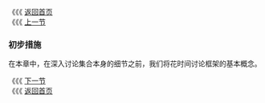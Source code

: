 《《《 [返回首页](../README.md)       <br/>
《《《 [上一节](../ch10/01_The_Main_Interfaces_of_the_Java.md)

### 初步措施

在本章中，在深入讨论集合本身的细节之前，我们将花时间讨论框架的基本概念。

《《《 [下一节](01_Iterable_and_Iterators.md)      <br/>
《《《 [返回首页](../README.md)
